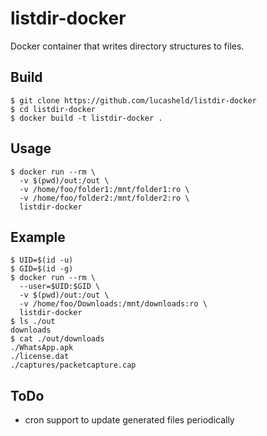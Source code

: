listdir-docker
==============

Docker container that writes directory structures to files.

## Build
```console
$ git clone https://github.com/lucasheld/listdir-docker
$ cd listdir-docker
$ docker build -t listdir-docker .
```

## Usage
```console
$ docker run --rm \
  -v $(pwd)/out:/out \
  -v /home/foo/folder1:/mnt/folder1:ro \
  -v /home/foo/folder2:/mnt/folder2:ro \
  listdir-docker
```

## Example
```console
$ UID=$(id -u)
$ GID=$(id -g)
$ docker run --rm \
  --user=$UID:$GID \
  -v $(pwd)/out:/out \
  -v /home/foo/Downloads:/mnt/downloads:ro \
  listdir-docker
$ ls ./out
downloads
$ cat ./out/downloads
./WhatsApp.apk
./license.dat
./captures/packetcapture.cap
```

## ToDo
- cron support to update generated files periodically
